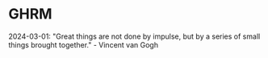 # GHRM

2024-03-01: "Great things are not done by impulse, but by a series of small things brought together." - Vincent van Gogh